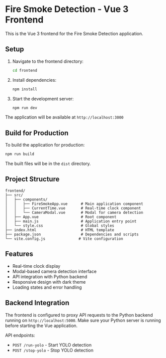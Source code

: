 # Fire Smoke Detection - Vue 3 Frontend

This is the Vue 3 frontend for the Fire Smoke Detection application.

## Setup

1. Navigate to the frontend directory:

   ```bash
   cd frontend
   ```

2. Install dependencies:

   ```bash
   npm install
   ```

3. Start the development server:
   ```bash
   npm run dev
   ```

The application will be available at `http://localhost:3000`

## Build for Production

To build the application for production:

```bash
npm run build
```

The built files will be in the `dist` directory.

## Project Structure

```
frontend/
├── src/
│   ├── components/
│   │   ├── FireSmokeApp.vue      # Main application component
│   │   ├── CurrentTime.vue       # Real-time clock component
│   │   └── CameraModal.vue       # Modal for camera detection
│   ├── App.vue                   # Root component
│   ├── main.js                   # Application entry point
│   └── style.css                 # Global styles
├── index.html                    # HTML template
├── package.json                  # Dependencies and scripts
└── vite.config.js               # Vite configuration
```

## Features

- Real-time clock display
- Modal-based camera detection interface
- API integration with Python backend
- Responsive design with dark theme
- Loading states and error handling

## Backend Integration

The frontend is configured to proxy API requests to the Python backend running on `http://localhost:5000`. Make sure your Python server is running before starting the Vue application.

API endpoints:

- `POST /run-yolo` - Start YOLO detection
- `POST /stop-yolo` - Stop YOLO detection
